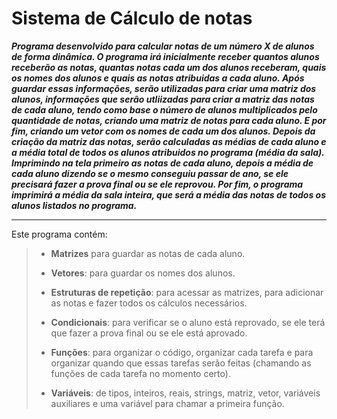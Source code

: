 # Sistema de Cálculo de notas

***Programa desenvolvido para calcular notas de um número X de alunos de forma dinâmica. O programa irá inicialmente receber quantos alunos receberão as notas, quantas notas cada um dos alunos receberam, quais os nomes dos alunos e quais as notas atribuidas a cada aluno. Após guardar essas informações, serão utilizadas para criar uma matriz dos alunos, informações que serão utliizadas para criar a matriz das notas de cada aluno, tendo como base o número de alunos multiplicados pelo quantidade de notas, criando uma matriz de notas para cada aluno. E por fim, criando um vetor com os nomes de cada um dos alunos. Depois da criação da matriz das notas, serão calculadas as médias de cada aluno e a média total de todos os alunos atribuidos no programa (média da sala). Imprimindo na tela primeiro as notas de cada aluno, depois a média de cada aluno dizendo se o mesmo conseguiu passar de ano, se ele precisará fazer a prova final ou se ele reprovou. Por fim, o programa imprimirá a média da sala inteira, que será a média das notas de todos os alunos listados no programa.***
****

 Este programa contém: 
>
>* **Matrizes** para guardar as notas de cada aluno.
>
>* **Vetores**: para guardar os nomes dos alunos.
>
>* **Estruturas de repetição**: para acessar as matrizes, para adicionar as notas e fazer todos os cálculos necessários.
>
>* **Condicionais**: para verificar se o aluno está reprovado, se ele terá que fazer a prova final ou se ele está aprovado.
>
>* **Funções**: para organizar o código, organizar cada tarefa e para organizar quando que essas tarefas serão feitas (chamando as funções de cada tarefa no momento certo).
> 
>* **Variáveis**: de tipos, inteiros, reais, strings, matriz, vetor, variáveis auxiliares e uma variável para chamar a primeira função.
